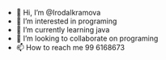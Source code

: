 - 👋 Hi, I’m @IrodaIkramova
- 👀 I’m interested in programing
- 🌱 I’m currently learning java 
- 💞️ I’m looking to collaborate on programing
- 📫 How to reach me 99 6168673

<!---
IrodaIkramova/IrodaIkramova is a ✨ special ✨ repository because its `README.md` (this file) appears on your GitHub profile.
You can click the Preview link to take a look at your changes.
--->
